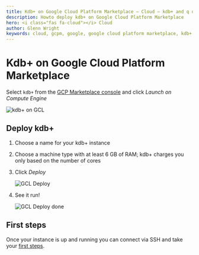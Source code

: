 ```yaml
---
title: Kdb+ on Google Cloud Platform Marketplace – Cloud – kdb+ and q documentation
description: Howto deploy kdb+ on Google Cloud Platform Marketplace
hero: <i class="fas fa-cloud"></i> Cloud
author: Glenn Wright
keywords: cloud, gcpm, google, google cloud platform marketplace, kdb+
---
```

# Kdb+ on Google Cloud Platform Marketplace




Select `kdb+` from the [GCP Marketplace console](https://console.cloud.google.com/marketplace/details/kx-kdb-vm-public/kdb?q=kdb%2B&id=2ea31279-c1cd-4177-872c-e569c81651d6) and click _Launch on Compute Engine_

![kdb+ on GCL](img/gcpm-landing.png)


## Deploy kdb+

1. Choose a name for your kdb+ instance
2. Choose a machine type with at least 6&nbsp;GB of RAM; kdb+ charges you only based on the number of cores
3. Click _Deploy_

    ![GCL Deploy](img/gcpm-deploy.png)

4. See it run! 

    ![GCL Deploy done](img/gcpm-deploy-done.png)


## First steps

Once your instance is up and running you can connect via SSH and take your [first steps](../../learn/brief-introduction.md).

